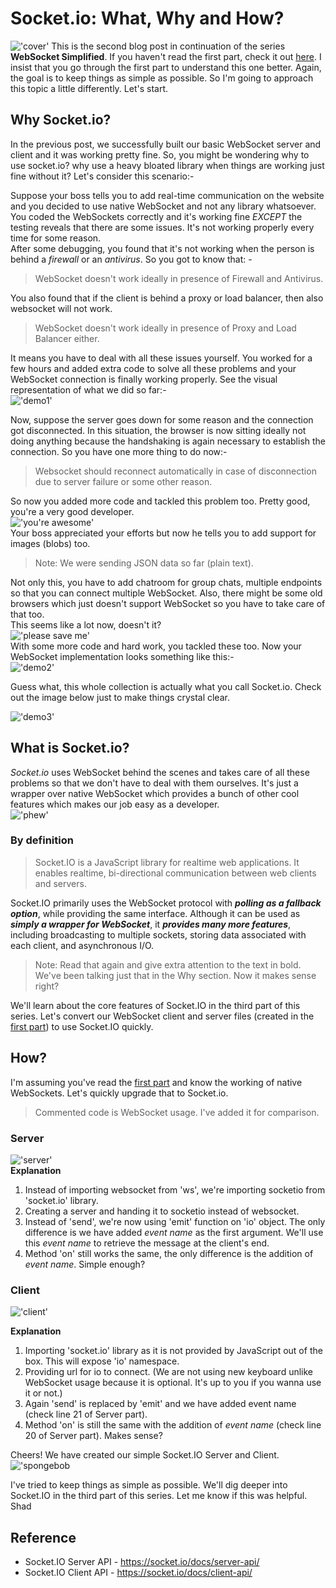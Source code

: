 # Socket<span>.io: What, Why and How?
!['cover'](https://raw.githubusercontent.com/iamshadmirza/BlogsByShad/master/blogs/socketio-why-and-how/cover.jpg)
This is the second blog post in continuation of the series **WebSocket Simplified**. If you haven't read the first part, check it out [here](https://iamshadmirza.hashnode.dev/websocket-simplified-cjxjzcu0m002i3hs1eewt2p80). I insist that you go through the first part to understand this one better. Again, the goal is to keep things as simple as possible. So I'm going to approach this topic a little differently. Let's start.

## Why Socket<span>.io?
In the previous post, we successfully built our basic WebSocket server and client and it was working pretty fine. So, you might be wondering why to use socket.io? why use a heavy bloated library when things are working just fine without it? Let's consider this scenario:-  

Suppose your boss tells you to add real-time communication on the website and you decided to use native WebSocket and not any library whatsoever.  
You coded the WebSockets correctly and it's working fine *EXCEPT* the testing reveals that there are some issues. It's not working properly every time for some reason.  
After some debugging, you found that it's not working when the person is behind a *firewall* or an *antivirus*. So you got to know that: -
> WebSocket doesn't work ideally in presence of Firewall and Antivirus. 

You also found that if the client is behind a proxy or load balancer, then also websocket will not work.
>WebSocket doesn't work ideally in presence of Proxy and Load Balancer either. 

It means you have to deal with all these issues yourself. You worked for a few hours and added extra code to solve all these problems and your WebSocket connection is finally working properly. See the visual representation of what we did so far:-  
!['demo1'](https://raw.githubusercontent.com/iamshadmirza/BlogsByShad/master/blogs/socketio-why-and-how/demo1.jpg)

Now, suppose the server goes down for some reason and the connection got disconnected. In this situation, the browser is now sitting ideally not doing anything because the handshaking is again necessary to establish the connection. So you have one more thing to do now:-
>Websocket should reconnect automatically in case of disconnection due to server failure or some other reason.

So now you added more code and tackled this problem too. Pretty good, you're a very good developer.  
!['you're awesome'](https://media.giphy.com/media/5C0b4tU550kNGRmJrU/giphy.gif)  
Your boss appreciated your efforts but now he tells you to add support for images (blobs) too.
>Note: We were sending JSON data so far (plain text).

Not only this, you have to add chatroom for group chats, multiple endpoints so that you can connect multiple WebSocket. Also, there might be some old browsers which just doesn't support WebSocket so you have to take care of that too.  
This seems like a lot now, doesn't it?  
!['please save me'](https://media.giphy.com/media/3o7TKEP6YngkCKFofC/giphy.gif)  
With some more code and hard work, you tackled these too. Now your WebSocket implementation looks something like this:-  
!['demo2'](https://raw.githubusercontent.com/iamshadmirza/BlogsByShad/master/blogs/socketio-why-and-how/demo2.jpg)

Guess what, this whole collection is actually what you call Socket.io. Check out the image below just to make things crystal clear.

!['demo3'](https://raw.githubusercontent.com/iamshadmirza/BlogsByShad/master/blogs/socketio-why-and-how/demo3.jpg)

## What is Socket<span>.io?
*Socket<span>.io* uses WebSocket behind the scenes and takes care of all these problems so that we don't have to deal with them ourselves. It's just a wrapper over native WebSocket which provides a bunch of other cool features which makes our job easy as a developer.  
!['phew'](https://media.giphy.com/media/JMV7IKoqzxlrW/giphy.gif)
### By definition
> Socket<span>.IO is a JavaScript library for realtime web applications. It enables realtime, bi-directional communication between web clients and servers.  

Socket<span>.IO primarily uses the WebSocket protocol with ***polling as a fallback option***, while providing the same interface. Although it can be used as ***simply a wrapper for WebSocket***, it ***provides many more features***, including broadcasting to multiple sockets, storing data associated with each client, and asynchronous I/O.

>Note: Read that again and give extra attention to the text in bold. We've been talking just that in the Why section. Now it makes sense right?

We'll learn about the core features of Socket<span>.IO in the third part of this series. Let's convert our WebSocket client and server files (created in the [first part](https://iamshadmirza.hashnode.dev/websocket-simplified-cjxjzcu0m002i3hs1eewt2p80)) to use Socket<span>.IO quickly.

## How?
I'm assuming you've read the [first part](https://iamshadmirza.hashnode.dev/websocket-simplified-cjxjzcu0m002i3hs1eewt2p80) and know the working of native WebSockets. Let's quickly upgrade that to Socket<span>.io.  
> Commented code is WebSocket usage. I've added it for comparison.

### Server

!['server'](https://raw.githubusercontent.com/iamshadmirza/BlogsByShad/master/blogs/socketio-why-and-how/server.png)  
**Explanation**   

1. Instead of importing websocket from 'ws', we're importing socketio from 'socket.io' library.
2. Creating a server and handing it to socketio instead of websocket.
3. Instead of 'send', we're now using 'emit' function on 'io' object. The only difference is we have added *event name* as the first argument.
We'll use this *event name* to retrieve the message at the client's end.
4. Method 'on' still works the same, the only difference is the addition of *event name*. Simple enough?


### Client
!['client'](https://raw.githubusercontent.com/iamshadmirza/BlogsByShad/master/blogs/socketio-why-and-how/client.png)

**Explanation**   
1. Importing 'socket.io' library as it is not provided by JavaScript out of the box. This will expose 'io' namespace.
2. Providing url for io to connect. (We are not using new keyboard unlike WebSocket usage because it is optional. It's up to you if you wanna use it or not.)
3. Again 'send' is replaced by 'emit' and we have added event name (check line 21 of Server part).
4. Method 'on' is still the same with the addition of *event name* (check line 20 of Server part). Makes sense?

Cheers! We have created our simple Socket.IO Server and Client.  
!['spongebob](https://media.giphy.com/media/26u4lOMA8JKSnL9Uk/giphy.gif)  

I've tried to keep things as simple as possible. We'll dig deeper into Socket<span>.IO in the third part of this series. Let me know if this was helpful.  
Shad

## Reference
* Socket<span>.IO Server API - https://socket.io/docs/server-api/
* Socket<span>.IO Client API - https://socket.io/docs/client-api/